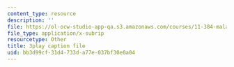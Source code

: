 ```yaml
---
content_type: resource
description: ''
file: https://ol-ocw-studio-app-qa.s3.amazonaws.com/courses/11-384-malaysia-sustainable-cities-practicum-spring-2018/bb3d99cf31d4733da77e037bf30e0a04_2cPGZ4H67Ek.srt
file_type: application/x-subrip
resourcetype: Other
title: 3play caption file
uid: bb3d99cf-31d4-733d-a77e-037bf30e0a04
---
```

